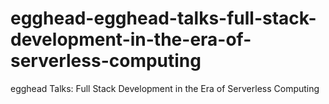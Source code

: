 # egghead-egghead-talks-full-stack-development-in-the-era-of-serverless-computing
egghead Talks: Full Stack Development in the Era of Serverless Computing
